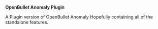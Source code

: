 **OpenBullet Anomaly Plugin**

A Plugin version of OpenBullet Anomaly Hopefully containing all of the standalone features.


